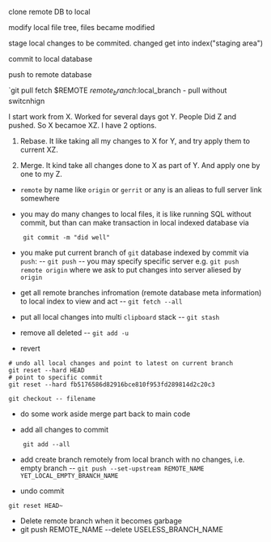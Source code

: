 
clone remote DB to local

modify local file tree, files became modified

stage local changes to be commited. changed get into index("staging area")

commit to local database

push to remote database 

`git pull fetch $REMOTE $remote_branch:$local_branch - pull without switcnhign

I start work from X. Worked for several days got Y. People Did Z and pushed. So X becamoe XZ. I have 2 options.

1. Rebase. It like taking all my changes to X for Y, and try apply them to current XZ.

2. Merge. It kind take all changes done to X as part of Y. And apply one by one to my Z.


- `remote` by name like `origin` or `gerrit` or any is an alieas to full server link somewhere

- you may do many changes to local files, it is like running SQL without commit, but than can make transaction in local indexed database via
```
    git commit -m "did well"
```

- you make put current branch of `git` database indexed by commit via `push`:
-- `git push` 
-- you may specify specific server e.g. `git push remote origin` where we ask to put changes into server aliesed by `origin`


- get all remote branches infromation (remote database meta information) to local index to view and act
-- `git fetch --all`

- put all local changes into multi `clipboard` stack
-- `git stash`

- remove all deleted
-- `git add -u`
    
- revert
``` 
# undo all local changes and point to latest on current branch
git reset --hard HEAD
# point to specific commit
git reset --hard fb5176586d82916bce810f953fd289814d2c20c3

git checkout -- filename
```
    
- do some work aside merge part back to main code

- add all changes to commit
```
    git add --all
```

- add create branch remotely from local branch with no changes, i.e. empty branch
-- `git push --set-upstream REMOTE_NAME YET_LOCAL_EMPTY_BRANCH_NAME`
	
- undo commit
```
git reset HEAD~         
```


- Delete remote branch when it becomes garbage
- git push REMOTE_NAME --delete USELESS_BRANCH_NAME


